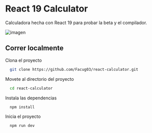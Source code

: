 
# React 19 Calculator

Calculadora hecha con React 19 para probar la beta y el compilador.

![imagen](https://github.com/Facug03/react-calculator/assets/107658697/95398fac-7596-4f23-9178-a19527e07f11)

## Correr localmente

Clona el proyecto

```bash
  git clone https://github.com/Facug03/react-calculator.git
```

Movete al directorio del proyecto

```bash
  cd react-calculator
```

Instala las dependencias

```bash
  npm install
```

Inicia el proyecto

```bash
  npm run dev
```
